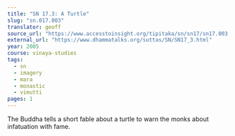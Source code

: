 ```yaml
---
title: "SN 17.3: A Turtle"
slug: "sn.017.003"
translator: geoff
source_url: "https://www.accesstoinsight.org/tipitaka/sn/sn17/sn17.003.than.html"
external_url: "https://www.dhammatalks.org/suttas/SN/SN17_3.html"
year: 2005
course: vinaya-studies
tags:
  - sn
  - imagery
  - mara
  - monastic
  - vimutti
pages: 1
---
```


The Buddha tells a short fable about a turtle to warn the monks about infatuation with fame.
